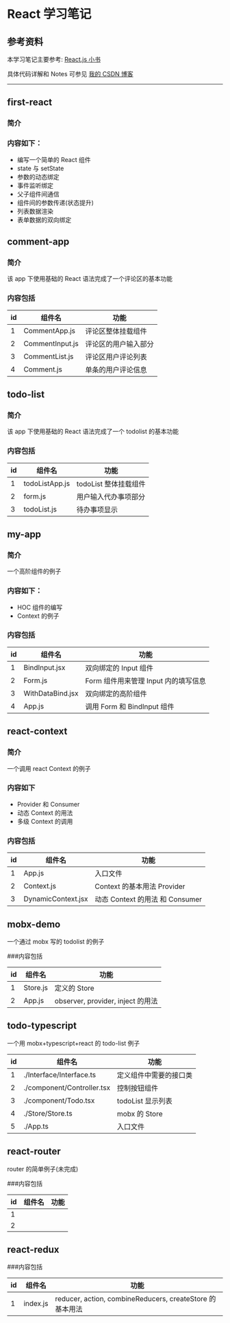 # React 学习笔记

## 参考资料

本学习笔记主要参考: [React.js 小书](http://huziketang.mangojuice.top/books/react/lesson1)

具体代码详解和 Notes 可参见 [我的 CSDN 博客](https://blog.csdn.net/qq_24724109/column/info/40972)

---

## first-react

### 简介

### 内容如下：

- 编写一个简单的 React 组件
- state 与 setState
- 参数的动态绑定
- 事件监听绑定
- 父子组件间通信
- 组件间的参数传递(状态提升)
- 列表数据渲染
- 表单数据的双向绑定

## comment-app

### 简介

该 app 下使用基础的 React 语法完成了一个评论区的基本功能

### 内容包括

| id  | 组件名          | 功能                 |
| --- | --------------- | -------------------- |
| 1   | CommentApp.js   | 评论区整体挂载组件   |
| 2   | CommentInput.js | 评论区的用户输入部分 |
| 3   | CommentList.js  | 评论区用户评论列表   |
| 4   | Comment.js      | 单条的用户评论信息   |

## todo-list

### 简介

该 app 下使用基础的 React 语法完成了一个 todolist 的基本功能

### 内容包括

| id  | 组件名         | 功能                  |
| --- | -------------- | --------------------- |
| 1   | todoListApp.js | todoList 整体挂载组件 |
| 2   | form.js        | 用户输入代办事项部分  |
| 3   | todoList.js    | 待办事项显示          |

## my-app

### 简介

一个高阶组件的例子

### 内容如下：

- HOC 组件的编写
- Context 的例子

### 内容包括

| id  | 组件名           | 功能                                 |
| --- | ---------------- | ------------------------------------ |
| 1   | BindInput.jsx    | 双向绑定的 Input 组件                |
| 2   | Form.js          | Form 组件用来管理 Input 内的填写信息 |
| 3   | WithDataBind.jsx | 双向绑定的高阶组件                   |
| 4   | App.js           | 调用 Form 和 BindInput 组件          |

## react-context

### 简介

一个调用 react Context 的例子

### 内容如下

- Provider 和 Consumer
- 动态 Context 的用法
- 多级 Context 的调用

### 内容包括

| id  | 组件名             | 功能                            |
| --- | ------------------ | ------------------------------- |
| 1   | App.js             | 入口文件                        |
| 2   | Context.js         | Context 的基本用法 Provider     |
| 3   | DynamicContext.jsx | 动态 Context 的用法 和 Consumer |

## mobx-demo

一个通过 mobx 写的 todolist 的例子

###内容包括

| id  | 组件名   | 功能                              |
| --- | -------- | --------------------------------- |
| 1   | Store.js | 定义的 Store                      |
| 2   | App.js   | observer, provider, inject 的用法 |

## todo-typescript

一个用 mobx+typescript+react 的 todo-list 例子

| id  | 组件名                     | 功能                   |
| --- | -------------------------- | ---------------------- |
| 1   | ./Interface/Interface.ts   | 定义组件中需要的接口类 |
| 2   | ./component/Controller.tsx | 控制按钮组件           |
| 3   | ./component/Todo.tsx       | todoList 显示列表      |
| 4   | ./Store/Store.ts           | mobx 的 Store          |
| 5   | ./App.ts                   | 入口文件               |

## react-router

router 的简单例子(未完成)

###内容包括

| id  | 组件名 | 功能 |
| --- | ------ | ---- |
| 1   |        |      |
| 2   |        |      |

## react-redux

###内容包括

| id  | 组件名   | 功能                                                     |
| --- | -------- | -------------------------------------------------------- |
| 1   | index.js | reducer, action, combineReducers, createStore 的基本用法 |
